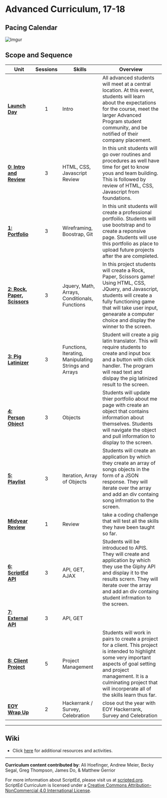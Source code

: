 # Advanced Curriculum, 17-18

## Pacing Calendar
![Imgur](http://i.imgur.com/8LibL1t.png)

## Scope and Sequence

| Unit  | Sessions | Skills | Overview|
|-------|:-------:|------|------|
| [**Launch Day**](units/launch) | 1  | Intro | All advanced students will meet at a central location. At this event, students will learn about the expectations for the course, meet the larger Advanced Program student community, and be notified of their company placement.|
| [**0: Intro and Review**](units/unit0)| 3 | HTML, CSS, Javascript Review | In this unit students will go over routines and procedures as well have time for get to know yous and team building. This is followed by review of HTML, CSS, Javascript from foundations. |
| [**1: Portfolio**](units/unit1) | 3 | Wireframing, Boostrap, Git  | In this unit students will create a professional portfoilio. Students will use bootstrap and to create a reponsive page. Students will use this portfolio as place to upload future projects after the are completed. |
| [**2: Rock, Paper, Scissors**](units/unit2) | 3 | Jquery, Math, Arrays, Conditionals, Functions |In this project students will create a Rock, Paper, Scissors game! Using HTML, CSS, JQuery, and Javascript, students will create a fully functioning game that will take user input, genearate a computer choice and display the winner to the screen.|
| [**3: Pig Latinizer**](units/unit3) | 3 | Functions, Iterating, Manipulating Strings and Arrays| Student will create a pig latin translator. This will require students to create and input box and a button with click handler. The program will read text and dislpay the pig latinized result to the screen. |
| [**4: Person Object**](units/unit4) | 3 | Objects | Students will update thier portfolio about me page with create an object that contains information about themselves. Students will navigate the object and pull information to display to the screen.   |
| [**5: Playlist**](units/unit5) | 3 | Iteration, Array of Objects | Students will create an application by which they create an array of songs objects in the form of a JSON response. They will iterate over the array and add an div containg song infrmation to the screen.|
| [**Midyear Review**](units/midYearChallenge) | 1 | Review | take a coding challenge that will test all the skills they have been taught so far.|
| [**6: ScriptEd  API**](units/unit6) | 3 | API, GET, AJAX  | Students will be introduced to APIS. They will create and application by which they use the Giphy API and display it to the results scrern. They will iterate over the array and add an div containg student infrmation to the screen.  |
| [**7: External API**](units/unit7)| 3 | API, GET  | |
| [**8: Client Project**](units/unit8) | 5 | Project Management | Students will work in pairs to create a project for a client. This project is intended to highlight some very important aspects of goal setting and project management. It is a culminating project that will incorperate all of the skills learn thus far. |
| [**EOY Wrap Up**](units/midYearChallenge) | 2 | Hackerrank / Survey, Celebration | close out the year with EOY Hackerrank, Survey and Celebration|

----
## Wiki

* Click [here](https://github.com/ScriptEdcurriculum/curriculum17-18/wiki/2:-Advanced) for additional resources and activities.

----
**Curriculum content contributed by**: Ali Hoefinger, Andrew Meier, Becky Segal, Greg Thompson, James Do, & Matthew Gerrior

For more information about ScriptEd, please visit us at [scripted.org](https://www.scripted.org). 
<br>
ScriptEd Curriculum is licensed under a <a rel="license" href="http://creativecommons.org/licenses/by-nc/4.0/">Creative Commons Attribution-NonCommercial 4.0 International License</a>. 
